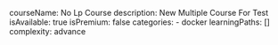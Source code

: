 courseName: No Lp Course
description: New Multiple Course For Test
isAvailable: true
isPremium: false
categories: 
    - docker
learningPaths: []
complexity: advance

